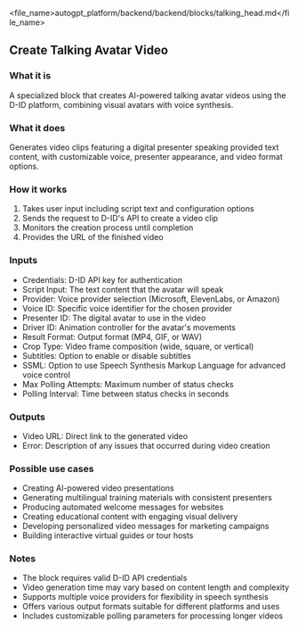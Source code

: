 
<file_name>autogpt_platform/backend/backend/blocks/talking_head.md</file_name>

## Create Talking Avatar Video

### What it is
A specialized block that creates AI-powered talking avatar videos using the D-ID platform, combining visual avatars with voice synthesis.

### What it does
Generates video clips featuring a digital presenter speaking provided text content, with customizable voice, presenter appearance, and video format options.

### How it works
1. Takes user input including script text and configuration options
2. Sends the request to D-ID's API to create a video clip
3. Monitors the creation process until completion
4. Provides the URL of the finished video

### Inputs
- Credentials: D-ID API key for authentication
- Script Input: The text content that the avatar will speak
- Provider: Voice provider selection (Microsoft, ElevenLabs, or Amazon)
- Voice ID: Specific voice identifier for the chosen provider
- Presenter ID: The digital avatar to use in the video
- Driver ID: Animation controller for the avatar's movements
- Result Format: Output format (MP4, GIF, or WAV)
- Crop Type: Video frame composition (wide, square, or vertical)
- Subtitles: Option to enable or disable subtitles
- SSML: Option to use Speech Synthesis Markup Language for advanced voice control
- Max Polling Attempts: Maximum number of status checks
- Polling Interval: Time between status checks in seconds

### Outputs
- Video URL: Direct link to the generated video
- Error: Description of any issues that occurred during video creation

### Possible use cases
- Creating AI-powered video presentations
- Generating multilingual training materials with consistent presenters
- Producing automated welcome messages for websites
- Creating educational content with engaging visual delivery
- Developing personalized video messages for marketing campaigns
- Building interactive virtual guides or tour hosts

### Notes
- The block requires valid D-ID API credentials
- Video generation time may vary based on content length and complexity
- Supports multiple voice providers for flexibility in speech synthesis
- Offers various output formats suitable for different platforms and uses
- Includes customizable polling parameters for processing longer videos

